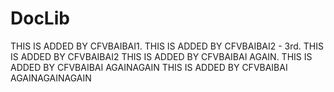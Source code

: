 # DocLib
THIS IS ADDED BY CFVBAIBAI1.
THIS IS ADDED BY CFVBAIBAI2 - 3rd.
THIS IS ADDED BY CFVBAIBAI2
THIS IS ADDED BY CFVBAIBAI AGAIN.
THIS IS ADDED BY CFVBAIBAI AGAINAGAIN
THIS IS ADDED BY CFVBAIBAI AGAINAGAINAGAIN
